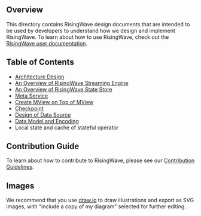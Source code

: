 ## Overview

This directory contains RisingWave design documents that are intended to be used by developers to understand how we design and implement RisingWave. To learn about how to use RisingWave, check out the [RisingWave user documentation](https://www.risingwave.dev).

## Table of Contents

* [Architecture Design](./architecture-design.md)
* [An Overview of RisingWave Streaming Engine](./streaming-overview.md)
* [An Overview of RisingWave State Store](./state-store-overview.md)
* [Meta Service](./meta-service.md)
* [Create MView on Top of MView](./mv-on-mv.md)
* [Checkpoint](./checkpoint.md)
* [Design of Data Source](./data-source.md)
* [Data Model and Encoding](./data-model-and-encoding.md)
* Local state and cache of stateful operator

## Contribution Guide

To learn about how to contribute to RisingWave, please see our [Contribution Guidelines]().

## Images

We recommend that you use [draw.io](https://app.diagrams.net/) to draw illustrations and export as SVG images, with "include a copy of my diagram" selected for further editing.
